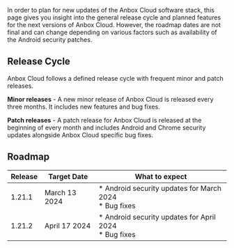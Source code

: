 In order to plan for new updates of the Anbox Cloud software stack, this page gives you insight into the general release cycle and planned features for the next versions of Anbox Cloud. However, the roadmap dates are not final and can change depending on various factors such as availability of the Android security patches.

## Release Cycle

Anbox Cloud follows a defined release cycle with frequent minor and patch releases.

**Minor releases** - A new minor release of Anbox Cloud is released every three months. It includes new features and bug fixes.

**Patch releases** - A patch release for Anbox Cloud is released at the beginning of every month and includes Android and Chrome security updates alongside Anbox Cloud specific bug fixes.

## Roadmap

| Release | Target Date | What to expect| 
|---------|-------------|---------------|
| 1.21.1 | March 13 2024 | * Android security updates for March 2024<br/>* Bug fixes |
| 1.21.2 | April 17 2024 | * Android security updates for April 2024<br/>* Bug fixes |
